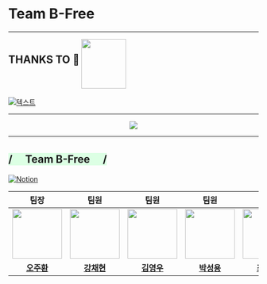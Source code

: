 # Team B-Free

---

<!-- <h1><span style='background-color:#dcffe4'> /　 　 페이지 안내   　     　  /</span></h1> -->
<div style="display:inline-block;vertical-align:top;">
<h2>THANKS TO 🙏</h2>
</div>
<img src="https://scontent-ssn1-1.xx.fbcdn.net/v/t1.18169-9/30124706_1009783675839915_3613194031030345565_n.jpg?_nc_cat=103&ccb=1-7&_nc_sid=09cbfe&_nc_ohc=YPGFo7mpFlkAX-kpARn&_nc_ht=scontent-ssn1-1.xx&oh=00_AT-taXFl6sM_2ien2VK5Gai7xyX9dyT98oruRrkyWaOcfA&oe=62F21782" width="90px" height="100px">

[![텍스트](https://camo.githubusercontent.com/4290e95a555775848d03434080be4832b2d713061f133281be39cf8dadc46ba6/68747470733a2f2f7374617469632e77616e7465642e636f2e6b722f696d616765732f6576656e74732f313935342f61343434393033352e6a7067)](https://www.wanted.co.kr/events/pre_ob_be_3)

---

<p align="center">
    <img src="https://readme-stickers.vercel.app/api/korepos/medium?owner=Team-B-Free&repo=github&theme=white"/>
</p>

---

<h2><span style='background-color:#dcffe4'> /　 Team B-Free  　/</span></h2>

[<img alt="Notion" src ="https://img.shields.io/badge/Notion-white.svg?&style=for-the-badge&logo=Notion&logoColor=black" target="_blank">](https://www.notion.so/Team-B-free-570d9ad0522a4c04b54b345b2eb7778d)

|                                                                        팀장                                                                         |                                                                        팀원                                                                         |                                                                           팀원                                                                           |                                                                          팀원                                                                          |                                                                          팀원                                                                           |                                            팀원                                            |
| :-------------------------------------------------------------------------------------------------------------------------------------------------: | :-------------------------------------------------------------------------------------------------------------------------------------------------: | :------------------------------------------------------------------------------------------------------------------------------------------------------: | :----------------------------------------------------------------------------------------------------------------------------------------------------: | :-----------------------------------------------------------------------------------------------------------------------------------------------------: | :----------------------------------------------------------------------------------------: |
| <a href="https://github.com/juhwano" target="_blank"><img src="https://avatars.githubusercontent.com/u/77667889?v=4" width="100" height="100"/></a> | <a href="https://github.com/KCH6937" target="_blank"><img src="https://avatars.githubusercontent.com/u/48710060?v=4" width="100" height="100"/></a> | <a href="https://github.com/whoamixzerone" target="_blank"><img src="https://avatars.githubusercontent.com/u/67082984?v=" width="100" height="100"/></a> | <a href="https://github.com/StarFace90" target="_blank"><img src="https://avatars.githubusercontent.com/u/77761615?v=4" width="100" height="100"/></a> | <a href="https://github.com/chldppwls12" target="_blank"><img src="https://avatars.githubusercontent.com/u/63734765?v=4" width="100" height="100"/></a> | <img src="https://avatars.githubusercontent.com/u/57566889?v=4" width="100" height="100"/> |
|                                         <a href="https://github.com/juhwano" target="_blank">**오주환**</a>                                         |                                         <a href="https://github.com/KCH6937" target="_blank">**강채현**</a>                                         |                                        <a href="https://github.com/whoamixzerone" target="_blank">**김영우**</a>                                         |                                         <a href="https://github.com/StarFace90" target="_blank">**박성용**</a>                                         |                                         <a href="https://github.com/chldppwls12" target="_blank">**최예진**</a>                                         |                                           이지민                                           |
